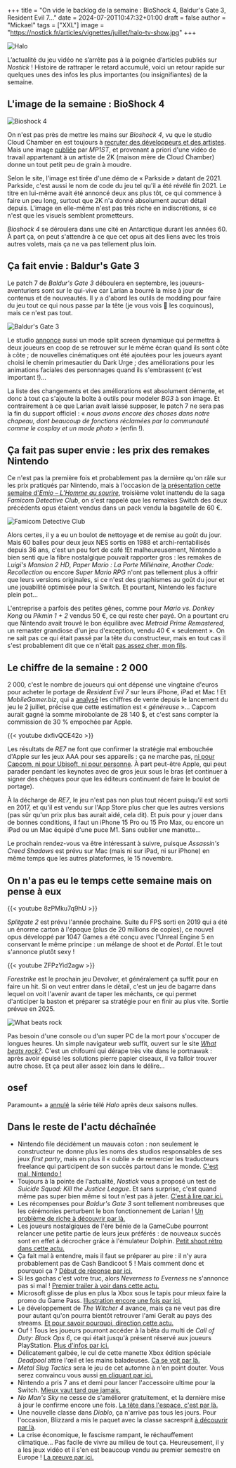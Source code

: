 +++
title = "On vide le backlog de la semaine : BioShock 4, Baldur's Gate 3, Resident Evil 7…"
date = 2024-07-20T10:47:32+01:00
draft = false
author = "Mickael"
tags = ["XXL"]
image = "https://nostick.fr/articles/vignettes/juillet/halo-tv-show.jpg"
+++

![Halo](halo-tv-show.jpg "Comment ça je suis viré de ma propre série télé ?")

L’actualité du jeu vidéo ne s’arrête pas à la poignée d’articles publiés sur *Nostick* ! Histoire de rattraper le retard accumulé, voici un retour rapide sur quelques unes des infos les plus importantes (ou insignifiantes) de la semaine.

## L'image de la semaine : BioShock 4

![Bioshock 4](bioshock-4.jpg "Quel choc ce BioShock 4.")

On n'est pas près de mettre les mains sur *Bioshock 4*, vu que le studio Cloud Chamber en est toujours à [recruter des développeurs et des artistes](https://nostick.fr/articles/2024/juillet/0907-bioshock-4-recrute-tour-de-bras/). Mais une image [publiée](https://mp1st.com/news/report-bioshock-4-screenshot-surfaces-giving-us-look-early-look-at-ui-shotgun-and-more) par *MP1ST*, et provenant a priori d'une vidéo de travail appartenant à un artiste de 2K (maison mère de Cloud Chamber) donne un tout petit peu de grain à moudre.

Selon le site, l'image est tirée d'une démo de « Parkside » datant de 2021. Parkside, c'est aussi le nom de code du jeu tel qu'il a été révélé fin 2021. Le titre en lui-même avait été annoncé deux ans plus tôt, ce qui commence à faire un peu long, surtout que 2K n'a donné absolument aucun détail depuis. L'image en elle-même n'est pas très riche en indiscrétions, si ce n'est que les visuels semblent prometteurs.

*Bioshock 4* se déroulera dans une cité en Antarctique durant les années 60. À part ça, on peut s'attendre à ce que cet opus ait des liens avec les trois autres volets, mais ça ne va pas tellement plus loin.

## Ça fait envie : Baldur's Gate 3

Le patch 7 de *Baldur's Gate 3* déboulera en septembre, les joueurs-aventuriers sont sur le qui-vive car Larian a bourré la mise à jour de contenus et de nouveautés. Il y a d'abord les outils de modding pour faire du jeu tout ce qui nous passe par la tête (je vous vois 👀 les coquinous), mais ce n'est pas tout.

![Baldur's Gate 3](bg3-astarion.jpg "Chaud chaud le patch 7.")

Le studio [annonce](https://store.steampowered.com/news/app/1086940/view/4240783699885624491) aussi un mode split screen dynamique qui permettra à deux joueurs en coop de se retrouver sur le même écran quand ils sont côte à côte ; de nouvelles cinématiques ont été ajoutées pour les joueurs ayant choisi le chemin primesautier du Dark Urge ; des améliorations pour les animations faciales des personnages quand ils s'embrassent (c'est important !)…

La liste des changements et des améliorations est absolument démente, et donc à tout ça s'ajoute la boîte à outils pour modeler *BG3* à son image. Et contrairement à ce que Larian avait laissé supposer, le patch 7 ne sera pas la fin du support officiel : « *nous avons encore des choses dans notre chapeau, dont beaucoup de fonctions réclamées par la communauté comme le cosplay et un mode photo* » (enfin !).

## Ça fait pas super envie : les prix des remakes Nintendo

Ce n'est pas la première fois et probablement pas la dernière qu'on râle sur les prix pratiqués par Nintendo, mais à l'occasion de [la présentation cette semaine d'*Emio – L’Homme au sourire*](https://nostick.fr/articles/2024/juillet/1707-emio-lhomme-au-sourire/), troisième volet inattendu de la saga *Famicom Detective Club*, on s'est rappelé que les remakes Switch des deux précédents opus étaient vendus dans un pack vendu la bagatelle de 60 €.

![Famicom Detective Club](Famicom-Detective-Club.jpg "Attends 60 balles ?!")

Alors certes, il y a eu un boulot de nettoyage et de remise au goût du jour. Mais 60 balles pour deux jeux NES sortis en 1988 et archi-rentabilisés depuis 36 ans, c'est un peu fort de café !Et malheureusement, Nintendo a bien senti que la fibre nostalgique pouvait rapporter gros : les remakes de *Luigi's Mansion 2 HD*, *Paper Mario : La Porte Millénaire*,  *Another Code: Recollection* ou encore *Super Mario RPG* n'ont pas tellement plus à offrir que leurs versions originales, si ce n'est des graphismes au goût du jour et une jouabilité optimisée pour la Switch. Et pourtant, Nintendo les facture plein pot…

L'entreprise a parfois des petites gênes, comme pour *Mario vs. Donkey Kong* ou *Pikmin 1 + 2* vendus 50 €, ce qui reste cher payé. On a pourtant cru que Nintendo avait trouvé le bon équilibre avec *Metroid Prime Remastered*, un remaster grandiose d'un jeu d'exception, vendu 40 € « seulement ». On ne sait pas ce qui était passé par la tête du constructeur, mais en tout cas il s'est probablement dit que ce n'était [pas assez cher, mon fils](https://www.youtube.com/watch?v=ywzTcsnMqrc).

## Le chiffre de la semaine : 2 000

2 000, c'est le nombre de joueurs qui ont dépensé une vingtaine d'euros pour acheter le portage de *Resident Evil 7* sur leurs iPhone, iPad et Mac ! Et *MobileGamer.biz*, qui a [analysé](https://mobilegamer.biz/under-2000-people-have-paid-to-play-resident-evil-7-on-ios-estimates-say/) les chiffres de vente depuis le lancement du jeu le 2 juillet, précise que cette estimation est « *généreuse* »… Capcom aurait gagné la somme mirobolante de 28 140 $, et c'est sans compter la commission de 30 % empochée par Apple.

{{< youtube dxfivQCE42o >}} 

Les résultats de *RE7* ne font que confirmer la stratégie mal embouchée d'Apple sur les jeux AAA pour ses appareils : ça ne marche pas, [ni pour Capcom, ni pour Ubisoft, ni pour personne](https://nostick.fr/articles/2024/juin/2606-gros-jeux-iphone-strategie-apple-flop/). À part peut-être Apple, qui peut parader pendant les keynotes avec de gros jeux sous le bras (et continuer à signer des chèques pour que les éditeurs continuent de faire le boulot de portage).

À la décharge de *RE7*, le jeu n'est pas non plus tout récent puisqu'il est sorti en 2017, et qu'il est vendu sur l'App Store plus cher que les autres versions (pas sûr qu'un prix plus bas aurait aidé, cela dit). Et puis pour y jouer dans de bonnes conditions, il faut un iPhone 15 Pro ou 15 Pro Max, ou encore un iPad ou un Mac équipé d'une puce M1. Sans oublier une manette…

Le prochain rendez-vous va être intéressant à suivre, puisque *Assassin's Creed Shadows* est prévu sur Mac (mais ni sur iPad, ni sur iPhone) en même temps que les autres plateformes, le 15 novembre.

## On n'a pas eu le temps cette semaine mais on pense à eux

{{< youtube 8zPMku7q9hU >}} 

*Splitgate 2* est prévu l'année prochaine. Suite du FPS sorti en 2019 qui a été un énorme carton à l'époque (plus de 20 millions de copies), ce nouvel opus développé par 1047 Games a été conçu avec l'Unreal Engine 5 en conservant le même principe : un mélange de shoot et de *Portal*. Et le tout s'annonce plutôt sexy !

{{< youtube ZFPzYid2agw >}} 

*Forestrike* est le prochain jeu Devolver, et généralement ça suffit pour en faire un hit. Si on veut entrer dans le détail, c'est un jeu de bagarre dans lequel on voit l'avenir avant de taper les méchants, ce qui permet d'anticiper la baston et préparer sa stratégie pour en finir au plus vite. Sortie prévue en 2025.

![What beats rock](whatbeatstherock.jpg "Le feu bat l'acide qui bat la rouille qui bat le Gundam qui bat la grue qui bat machine à laver qui bat les ciseaux qui battent la feuille qui bat la pierre. Mais qui bat le feu ? ")

Pas besoin d'une console ou d'un super PC de la mort pour s'occuper de longues heures. Un simple navigateur web suffit, ouvert sur le site *[What beats rock?](https://www.whatbeatsrock.com)*. C'est un chifoumi qui dérape très vite dans le portnawak : après avoir épuisé les solutions pierre papier ciseaux, il va falloir trouver autre chose. Et ça peut aller assez loin dans le délire…

## osef

Paramount+ a [annulé](https://deadline.com/2024/07/halo-canceled-paramount-plus-1236014917/) la série télé *Halo* après deux saisons nulles.

## Dans le reste de l'actu déchaînée

- Nintendo file décidément un mauvais coton : non seulement le constructeur ne donne plus les noms des studios responsables de ses jeux *first party*, mais en plus il « oublie » de remercier les traducteurs freelance qui participent de son succès partout dans le monde. [C'est mal, Nintendo !](https://nostick.fr/articles/2024/juillet/1507-nintendo-tradcteur-ombre/)
- Toujours à la pointe de l'actualité, *Nostick* vous a proposé un test de *Suicide Squad: Kill the Justice League*. Et sans surprise, c'est quand même pas super bien même si tout n'est pas à jeter. [C'est à lire par ici.](https://nostick.fr/articles/2024/juillet/1507-test-suicide-squad-kill-the-justice-league/)
- Les récompenses pour *Baldur's Gate 3* sont tellement nombreuses que les cérémonies perturbent le bon fonctionnement de Larian ! [Un problème de riche à découvrir par là.](https://nostick.fr/articles/2024/juillet/1607-larian-recompenses-baldurs-gate-3/)
- Les joueurs nostalgiques de l'ère bénie de la GameCube pourront relancer une petite partie de leurs jeux préférés : de nouveaux succès sont en effet à décrocher grâce à l'émulateur Dolphin. [Petit shoot rétro dans cette actu.](https://nostick.fr/articles/2024/juillet/1607-emulateur-dolphin-trophees-jeux-gamecube/)
- Ça fait mal à entendre, mais il faut se préparer au pire : il n'y aura probablement pas de Cash Bandicoot 5 ! Mais comment donc et pourquoi ça ? [Début de réponse par ici.](https://nostick.fr/articles/2024/juillet/1607-crash-bandicoot-5-annule/)
- Si les gachas c'est votre truc, alors *Neverness to Everness* ne s'annonce pas si mal ! [Premier trailer à voir dans cette actu.](https://nostick.fr/articles/2024/juillet/1607-gacha-chinois-gta/)
- Microsoft glisse de plus en plus la Xbox sous le tapis pour mieux faire la promo du Game Pass. [Illustration encore une fois par ici.](https://nostick.fr/articles/2024/juillet/1707-xbox-probleme/)
- Le développement de *The Witcher 4* avance, mais ça ne veut pas dire pour autant qu'on pourra bientôt retrouver l'ami Geralt au pays des streams. [Et pour savoir pourquoi, direction cette actu.](https://nostick.fr/articles/2024/juillet/1704-pas-demain-la-veille-quon-pourra-jouer-a-the-witcher/)
- Ouf ! Tous les joueurs pourront accéder à la bêta du multi de *Call of Duty: Black Ops 6*, ce qui était jusqu'à présent réservé aux joueurs PlayStation. [Plus d'infos par ici.](https://nostick.fr/articles/2024/juillet/1707-call-of-duty-black-ops-6-beta-multi/)
- Délicatement galbée, le cul de cette manette Xbox édition spéciale *Deadpool* attire l'œil et les mains baladeuses. [Ça se voit par là.](https://nostick.fr/articles/2024/juillet/1707-xbox-deadpool/)
- *Metal Slug Tactics* sera le jeu de cet automne à n'en point douter. Vous serez convaincu vous aussi [en cliquant par ici.](https://nostick.fr/articles/2024/juillet/1807-metal-slug-tactics-heritage-snk/)
- Nintendo a pris 7 ans et demi pour lancer l'accessoire ultime pour la Switch. [Mieux vaut tard que jamais.](https://nostick.fr/articles/2024/juillet/1807-nintendo-accessoire-joy-con/)
- *No Man's Sky* ne cesse de s'améliorer gratuitement, et la dernière mise à jour le confirme encore une fois. [La tête dans l'espace, c'est par là.](https://nostick.fr/articles/2024/juillet/1807-temps-est-bon-ciel-est-bleu-nms/)
- Une nouvelle classe dans *Diablo*, ça n'arrive pas tous les jours. Pour l'occasion, Blizzard a mis le paquet avec la classe sacresprit [à découvrir par là](https://nostick.fr/articles/2024/juillet/1907-diablo-4-sacresprit-classe/).
- La crise économique, le fascisme rampant, le réchauffement climatique… Pas facile de vivre au milieu de tout ça. Heureusement, il y a les jeux vidéo et il s'en est beaucoup vendu au premier semestre en Europe ! [La preuve par ici.](https://nostick.fr/articles/2024/juillet/1907-80-millions-jeux-vendus-europe/)